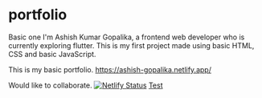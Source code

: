 # portfolio
Basic one 
I'm Ashish Kumar Gopalika, a frontend web developer who is currently exploring flutter. This is my first project made using basic HTML, CSS and basic JavaScript.

This is my basic portfolio. https://ashish-gopalika.netlify.app/

Would like to collaborate.
[![Netlify Status](https://api.netlify.com/api/v1/badges/2b3af8d8-7652-4467-b464-e924d86e77b5/deploy-status)](https://app.netlify.com/sites/ashish-gopalika/deploys)
[Test](https://docs.google.com/document/u/0/?tgif=d)